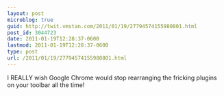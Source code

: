 ```yaml
---
layout: post
microblog: true
guid: http://twit.vmstan.com/2011/01/19/27794574155980801.html
post_id: 3044723
date: 2011-01-19T12:28:37-0600
lastmod: 2011-01-19T12:28:37-0600
type: post
url: /2011/01/19/27794574155980801.html
---
```

I REALLY wish Google Chrome would stop rearranging the fricking plugins on your toolbar all the time!
